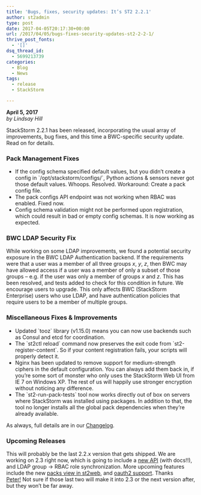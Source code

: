 ```yaml
---
title: 'Bugs, fixes, security updates: It’s ST2 2.2.1'
author: st2admin
type: post
date: 2017-04-05T20:17:30+00:00
url: /2017/04/05/bugs-fixes-security-updates-st2-2-2-1/
thrive_post_fonts:
  - '[]'
dsq_thread_id:
  - 5699213739
categories:
  - Blog
  - News
tags:
  - release
  - StackStorm

---
```

**April 5, 2017**  
_by Lindsay Hill_

StackStorm 2.2.1 has been released, incorporating the usual array of improvements, bug fixes, and this time a BWC-specific security update. Read on for details.  
<!--more-->

### Pack Management Fixes

  * If the config schema specified default values, but you didn&#8217;t create a config in \`/opt/stackstorm/configs/\`, Python actions & sensors never got those default values. Whoops. Resolved. Workaround: Create a pack config file.
  * The pack configs API endpoint was not working when RBAC was enabled. Fixed now.
  * Config schema validation might not be performed upon registration, which could result in bad or empty config schemas. It is now working as expected.

### BWC LDAP Security Fix

While working on some LDAP improvements, we found a potential security exposure in the BWC LDAP Authentication backend. If the requirements were that a user was a member of all three groups _x_, _y_, _z_, then BWC may have allowed access if a user was a member of only a subset of those groups &#8211; e.g. if the user was only a member of groups _x_ and _z_. This has been resolved, and tests added to check for this condition in future. We encourage users to upgrade. This only affects BWC (StackStorm Enterprise) users who use LDAP, and have authentication policies that require users to be a member of multiple groups.

### Miscellaneous Fixes & Improvements

  * Updated \`tooz\` library (v1.15.0) means you can now use backends such as Consul and etcd for coordination.
  * The \`st2ctl reload\` command now preserves the exit code from \`st2-register-content\`. So if your content registration fails, your scripts will properly detect it.
  * Nginx has been updated to remove support for medium-strength ciphers in the default configuration. You can always add them back in, if you&#8217;re some sort of monster who only uses the StackStorm Web UI from IE 7 on Windows XP. The rest of us will happily use stronger encryption without noticing any difference.
  * The \`st2-run-pack-tests\` tool now works directly out of box on servers where StackStorm was installed using packages. In addition to that, the tool no longer installs all the global pack dependencies when they&#8217;re already available.

As always, full details are in our [Changelog][1].

### Upcoming Releases

This will probably be the last 2.2.x version that gets shipped. We are working on 2.3 right now, which is going to include a [new API][2] (with docs!!), and LDAP group -> RBAC role synchronization. More upcoming features include the new [packs view in st2web][3], and [oauth2 support][4]. Thanks [Peter!][5] Not sure if those last two will make it into 2.3 or the next version after, but they won&#8217;t be far away.

 [1]: https://docs.stackstorm.com/changelog.html#april-3-2017
 [2]: https://github.com/StackStorm/st2/pull/2727
 [3]: https://github.com/StackStorm/st2web/tree/feature/packs-view
 [4]: https://github.com/pidah/st2-auth-backend-oauth2
 [5]: https://github.com/pidah